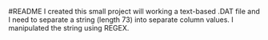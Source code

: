 #README
I created this small project will working a text-based .DAT file and I need to separate a string (length 73) into separate column values.
I manipulated the string using REGEX.

